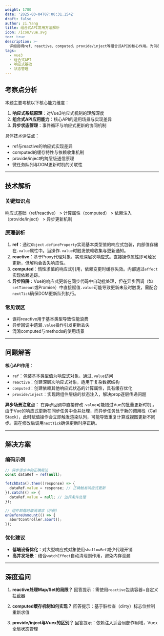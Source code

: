 ```yaml
---
weight: 1700
date: '2025-03-04T07:00:31.154Z'
draft: false
author: zi.Yang
title: 组合式API常用方法解析
icon: /icon/vue.svg
toc: true
description: >-
  详细说明ref、reactive、computed、provide/inject等组合式API的核心作用。为何在异步请求场景中需特别注意ref的.value赋值时机？
tags:
  - vue3
  - 组合式API
  - 响应式基础
  - 状态管理
---
```




## 考察点分析

本题主要考核以下核心能力维度：

1. **响应式系统原理**：对Vue3响应式机制的理解深度
2. **组合式API应用能力**：核心API的适用场景与实现差异
3. **异步状态管理**：事件循环与响应式更新的协同机制

具体技术评估点：

- ref与reactive的响应式实现差异
- computed的缓存特性与依赖收集机制
- provide/inject的跨层级通信原理
- 微任务队列与DOM更新时机的关联性

---

## 技术解析

### 关键知识点

响应式基础（ref/reactive） > 计算属性（computed） > 依赖注入（provide/inject） > 异步更新机制

### 原理剖析

1. **ref**：通过`Object.defineProperty`实现基本类型值的响应式包装，内部值存储在`.value`属性中。当操作`.value`时触发依赖收集与更新通知。
2. **reactive**：基于Proxy代理对象，实现深层次响应式。直接操作属性即可触发更新，但解构会丢失响应性。
3. **computed**：惰性求值的响应式引用，依赖变更时缓存失效。内部通过`effect`实现依赖追踪。
4. **异步陷阱**：Vue的响应式更新在同步代码中自动批处理，但在异步回调（如`setTimeout`或Promise）中直接赋值`.value`可能导致更新未及时触发，需配合`nextTick`确保DOM更新队列执行。

### 常见误区

- 误将reactive用于基本类型导致性能浪费
- 异步回调中遗漏`.value`操作引发更新丢失
- 混淆computed与methods的使用场景

---

## 问题解答

**核心API作用**：

- `ref`：包装基本类型值为响应式对象，通过`.value`访问
- `reactive`：创建深层次响应式对象，适用于复杂数据结构
- `computed`：创建依赖其他响应式状态的计算属性，具有缓存优化
- `provide/inject`：实现跨组件层级的状态注入，解决prop逐层传递问题

**异步场景注意点**：
在异步回调中直接修改`.value`可能错过Vue的批量更新时机 。由于Vue的响应式更新在同步任务中合并处理，而异步任务处于新的调用栈（Call Stack），此时赋值操作会立即触发渲染队列，可能导致重复计算或视图更新不同步。需在修改后调用`nextTick`确保更新时序正确。

---

## 解决方案

### 编码示例

```javascript
// 异步请求中的正确用法
const dataRef = ref(null);

fetchData().then((response) => {
  dataRef.value = response; // 正确触发响应式更新
}).catch(() => {
  dataRef.value = null; // 边界条件处理
});

// 组件卸载时取消请求（示例）
onBeforeUnmount(() => {
  abortController.abort();
});
```

### 优化建议

- **低端设备优化**：对大型响应式对象使用`shallowRef`减少代理开销
- **高并发场景**：结合`watchEffect`自动清理副作用，避免内存泄漏

---

## 深度追问

1. **reactive处理Map/Set的局限？**
  回答提示：需使用`reactive`包装容器+自定义拦截器

2. **computed缓存机制如何实现？**
  回答提示：基于脏检查（dirty）标志位控制重新求值

3. **provide/inject与Vuex的区别？**
  回答提示：依赖注入适合局部作用域，Vuex全局状态管理
